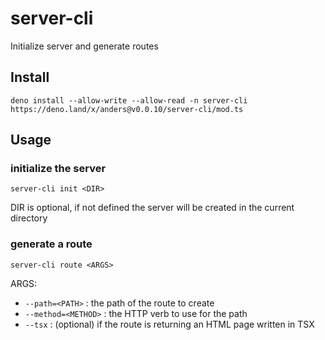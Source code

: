 # server-cli

Initialize server and generate routes

## Install

```
deno install --allow-write --allow-read -n server-cli https://deno.land/x/anders@v0.0.10/server-cli/mod.ts
```

## Usage

### initialize the server

`server-cli init <DIR>`

DIR is optional, if not defined the server will be created in the current
directory

### generate a route

`server-cli route <ARGS>`

ARGS:

- `--path=<PATH>` : the path of the route to create
- `--method=<METHOD>` : the HTTP verb to use for the path
- `--tsx` : (optional) if the route is returning an HTML page written in TSX
